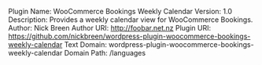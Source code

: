 Plugin Name: WooCommerce Bookings Weekly Calendar
Version: 1.0
Description: Provides a weekly calendar view for WooCommerce Bookings.
Author: Nick Breen
Author URI: http://foobar.net.nz
Plugin URI: https://github.com/nickbreen/wordpress-plugin-woocommerce-bookings-weekly-calendar
Text Domain: wordpress-plugin-woocommerce-bookings-weekly-calendar
Domain Path: /languages
